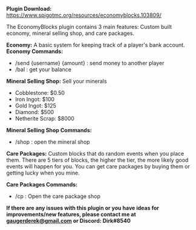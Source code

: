**Plugin Download:** https://www.spigotmc.org/resources/economyblocks.103809/

The EconomyBlocks plugin contains 3 main features: Custom built economy, mineral selling shop, and care packages.

**Economy:** A basic system for keeping track of a player's bank account.
**Economy Commands:**

- /send {username} {amount} : send money to another player
- /bal : get your balance

**Mineral Selling Shop:** Sell your minerals

- Cobblestone: $0.50
- Iron Ingot: $100
- Gold Ingot: $125
- Diamond: $500
- Netherite Scrap: $8000

**Mineral Selling Shop Commands:**

- /shop : open the mineral shop

**Care Packages:**
Custom blocks that do random events when you place them. There are 5 tiers of blocks, the higher the tier, the more likely good events will happen for you. You can get care packages by buying them or getting lucky when you mine.

**Care Packages Commands:**

- /cp : Open the care package shop

**If there are any issues with this plugin or you have ideas for improvements/new features, please contact me at gaugerderek@gmail.com or Discord: Dirk#8540**
